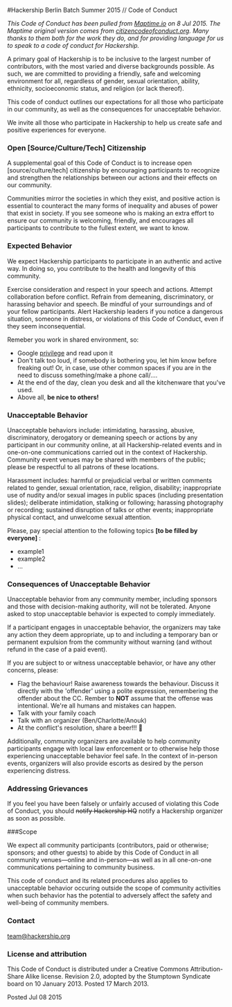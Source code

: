 #Hackership Berlin Batch Summer 2015 // Code of Conduct 

*This Code of Conduct has been pulled from [Maptime.io](http://maptime.io/code-of-conduct/) on 8 Jul 2015.
The Maptime original version comes from [citizencodeofconduct.org](http://citizencodeofconduct.org/). Many thanks to them both for the work they do, and for providing language for us to speak to a code of conduct for Hackership.*

A primary goal of Hackership is to be inclusive to the largest number of contributors, with the most varied and diverse backgrounds possible. As such, we are committed to providing a friendly, safe and welcoming environment for all, regardless of gender, sexual orientation, ability, ethnicity, socioeconomic status, and religion (or lack thereof).

This code of conduct outlines our expectations for all those who participate in our community, as well as the consequences for unacceptable behavior.

We invite all those who participate in Hackership to help us create safe and positive experiences for everyone.

### Open [Source/Culture/Tech] Citizenship

A supplemental goal of this Code of Conduct is to increase open [source/culture/tech] citizenship by encouraging participants to recognize and strengthen the relationships between our actions and their effects on our community.

Communities mirror the societies in which they exist, and positive action is essential to counteract the many forms of inequality and abuses of power that exist in society. If you see someone who is making an extra effort to ensure our community is welcoming, friendly, and encourages all participants to contribute to the fullest extent, we want to know.

### Expected Behavior

We expect Hackership participants to participate in an authentic and active way. In doing so, you contribute to the health and longevity of this community.

Exercise consideration and respect in your speech and actions.
Attempt collaboration before conflict.
Refrain from demeaning, discriminatory, or harassing behavior and speech.
Be mindful of your surroundings and of your fellow participants.
Alert Hackership leaders if you notice a dangerous situation, someone in distress, or violations of this Code of Conduct, even if they seem inconsequential.

Remeber you work in shared environment, so:  
- Google [privilege](http://lmgtfy.com/?q=privilege)  and read upon it  
- Don't talk too loud, if somebody is bothering you, let him know before freaking out! Or, in case, use other common spaces if you are in the need to discuss something/make a phone call/....  
- At the end of the day, clean you desk and all the kitchenware that you've used.  
- Above all, **be nice to others!**

### Unacceptable Behavior

Unacceptable behaviors include: intimidating, harassing, abusive, discriminatory, derogatory or demeaning speech or actions by any participant in our community online, at all Hackership-related events and in one-on-one communications carried out in the context of Hackership. Community event venues may be shared with members of the public; please be respectful to all patrons of these locations.

Harassment includes: harmful or prejudicial verbal or written comments related to gender, sexual orientation, race, religion, disability; inappropriate use of nudity and/or sexual images in public spaces (including presentation slides); deliberate intimidation, stalking or following; harassing photography or recording; sustained disruption of talks or other events; inappropriate physical contact, and unwelcome sexual attention.

Please, pay special attention to the following topics **[to be filled by everyone]**  :  
- example1  
- example2  
-  ...

### Consequences of Unacceptable Behavior

Unacceptable behavior from any community member, including sponsors and those with decision-making authority, will not be tolerated. Anyone asked to stop unacceptable behavior is expected to comply immediately.

If a participant engages in unacceptable behavior, the organizers may take any action they deem appropriate, up to and including a temporary ban or permanent expulsion from the community without warning (and without refund in the case of a paid event).

If you are subject to or witness unacceptable behavior, or have any other concerns, please:

- Flag the behaviour! Raise awareness towards the behaviour. Discuss it directly with the 'offender' using a polite expression, remembering the offender about the CC. Rember to **NOT** assume that the offense was intentional. We're all humans and mistakes can happen.  
- Talk with your family coach
- Talk with an organizer (Ben/Charlotte/Anouk)
- At the conflict's resolution, share a beer!!! :beers:

Additionally, community organizers are available to help community participants engage with local law enforcement or to otherwise help those experiencing unacceptable behavior feel safe. In the context of in-person events, organizers will also provide escorts as desired by the person experiencing distress.

### Addressing Grievances

If you feel you have been falsely or unfairly accused of violating this Code of Conduct, you should ~~notify Hackership HQ~~ notify a Hackership organizer as soon as possible.
 

###Scope

We expect all community participants (contributors, paid or otherwise; sponsors; and other guests) to abide by this Code of Conduct in all community venues—online and in-person—as well as in all one-on-one communications pertaining to community business.

This code of conduct and its related procedures also applies to unacceptable behavior occuring outside the scope of community activities when such behavior has the potential to adversely affect the safety and well-being of community members.

### Contact

[team@hackership.org](team@hackership.org)

### License and attribution

This Code of Conduct is distributed under a Creative Commons Attribution-Share Alike license. Revision 2.0, adopted by the Stumptown Syndicate board on 10 January 2013. Posted 17 March 2013.


Posted Jul 08 2015




